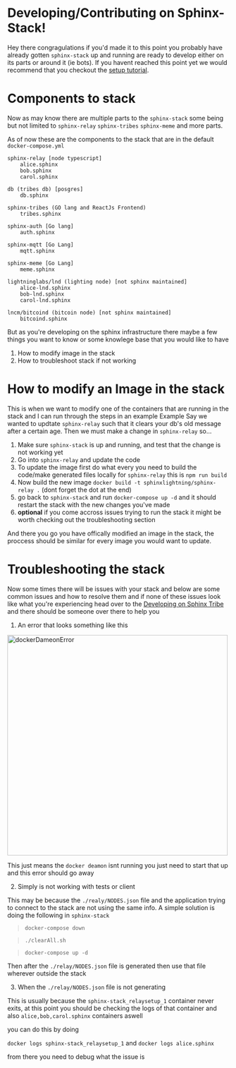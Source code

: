 # Developing/Contributing on Sphinx-Stack!

Hey there congragulations if you'd made it to this point you probably have already gotten `sphinx-stack` up and running are ready to develop either on its parts or around it (ie bots). If you havent reached this point yet we would recommend that you checkout the [setup tutorial](https://github.com/stakwork/sphinx-stack#readme).

# Components to stack

Now as may know there are multiple parts to the `sphinx-stack` some being but not limited to `sphinx-relay` `sphinx-tribes` `sphinx-meme` and more parts.

As of now these are the components to the stack that are in the default `docker-compose.yml`

```
sphinx-relay [node typescript]
	alice.sphinx
	bob.sphinx
	carol.sphinx

db (tribes db) [posgres]
	db.sphinx

sphinx-tribes (GO lang and ReactJs Frontend)
	tribes.sphinx

sphinx-auth [Go lang]
	auth.sphinx

sphinx-mqtt [Go Lang]
	mqtt.sphinx

sphinx-meme [Go Lang]
	meme.sphinx

lightninglabs/lnd (lighting node) [not sphinx maintained]
	alice-lnd.sphinx
	bob-lnd.sphinx
	carol-lnd.sphinx

lncm/bitcoind (bitcoin node) [not sphinx maintained]
	bitcoind.sphinx
```

But as you're developing on the sphinx infrastructure there maybe a few things you want to know or some knowlege base that you would like to have

1. How to modify image in the stack
2. How to troubleshoot stack if not working

# How to modify an Image in the stack

This is when we want to modify one of the containers that are running in the stack and I can run through the steps in an example
Example
Say we wanted to updtate `sphinx-relay` such that it clears your db's old message after a certain age. Then we must make a change in `sphinx-relay` so...

1. Make sure `sphinx-stack` is up and running, and test that the change is not working yet
2. Go into `sphinx-relay` and update the code
3. To update the image first do what every you need to build the code/make generated files locally for `sphinx-relay` this is `npm run build`
4. Now build the new image `docker build -t sphinxlightning/sphinx-relay .` (dont forget the dot at the end)
5. go back to `sphinx-stack` and run `docker-compose up -d` and it should restart the stack with the new changes you've made
6. **optional** if you come accross issues trying to run the stack it might be worth checking out the troubleshooting section

And there you go you have offically modified an image in the stack, the proccess should be similar for every image you would want to update.

# Troubleshooting the stack

Now some times there will be issues with your stack and below are some common issues and how to resolve them and if none of these issues look like what you're experiencing head over to the [Developing on Sphinx Tribe](https://tribes.sphinx.chat/t/developingonsphinx) and there should be someone over there to help you

1. An error that looks something like this
	
<img src="https://user-images.githubusercontent.com/15950706/158900226-e5220c2f-83a5-46d2-a56a-d8b63c59d691.jpg" alt="dockerDameonError" width="500" />

This just means the `docker deamon` isnt running you just need to start that up and this error should go away

2. Simply is not working with tests or client

This may be because the `./realy/NODES.json` file and the application trying to connect to the stack are not using the same info. A simple solution is doing the following in `sphinx-stack`

> `docker-compose down`

> `./clearAll.sh`

> `docker-compose up -d`

Then after the `./relay/NODES.json` file is generated then use that file wherever outside the stack

3. When the `./relay/NODES.json` file is not generating

This is usually because the `sphinx-stack_relaysetup_1` container never exits, at this point you should be checking the logs of that container and also `alice,bob,carol.sphinx` containers aswell

you can do this by doing

`docker logs sphinx-stack_relaysetup_1` and `docker logs alice.sphinx`

from there you need to debug what the issue is
